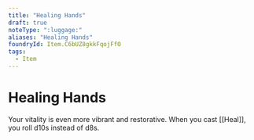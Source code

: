 ```yaml
---
title: "Healing Hands"
draft: true
noteType: ":luggage:"
aliases: "Healing Hands"
foundryId: Item.C6bUZ8gkkFqojFfO
tags:
  - Item
---
```


# Healing Hands

Your vitality is even more vibrant and restorative. When you cast [[Heal]], you roll d10s instead of d8s.
